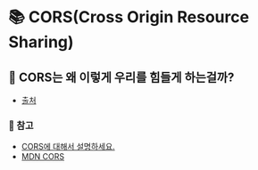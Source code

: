# 📚 CORS(Cross Origin Resource Sharing)

## 🤔 CORS는 왜 이렇게 우리를 힘들게 하는걸까?
- [출처](https://evan-moon.github.io/2020/05/21/about-cors/)

### 🎈 참고
- [CORS에 대해서 설명하세요.](https://github.com/Fortuna-Study/Frontend-Interview-Library/tree/main/week_4/seungmin#-cors%EC%97%90-%EB%8C%80%ED%95%B4%EC%84%9C-%EC%84%A4%EB%AA%85%ED%95%98%EC%84%B8%EC%9A%94)
- [MDN CORS](https://developer.mozilla.org/ko/docs/Web/HTTP/CORS)
